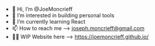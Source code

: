 - 👋 Hi, I’m @JoeMoncrieff
- 👀 I’m interested in building personal tools
- 🌱 I’m currently learning React
- 📫 How to reach me --> joseph.moncrieff@gmail.com
- 👷🏻 WIP Website here --> https://joemoncrieff.github.io/

<!---
JoeMoncrieff/JoeMoncrieff is a ✨ special ✨ repository because its `README.md` (this file) appears on your GitHub profile.
You can click the Preview link to take a look at your changes.
--->
